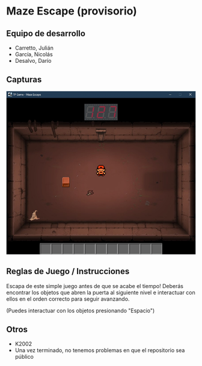# Maze Escape (provisorio)

## Equipo de desarrollo

- Carretto, Julián
- García, Nicolás
- Desalvo, Darío

## Capturas

<img src="https://github.com/pdepmartestm/2021-wgame-grupo-3/blob/master/screenshot1.jpg">

## Reglas de Juego / Instrucciones

Escapa de este simple juego antes de que se acabe el tiempo!
Deberás encontrar los objetos que abren la puerta al siguiente nivel e interactuar con ellos
en el orden correcto para seguir avanzando.

(Puedes interactuar con los objetos presionando "Espacio")

## Otros

- K2002
- Una vez terminado, no tenemos problemas en que el repositorio sea público
